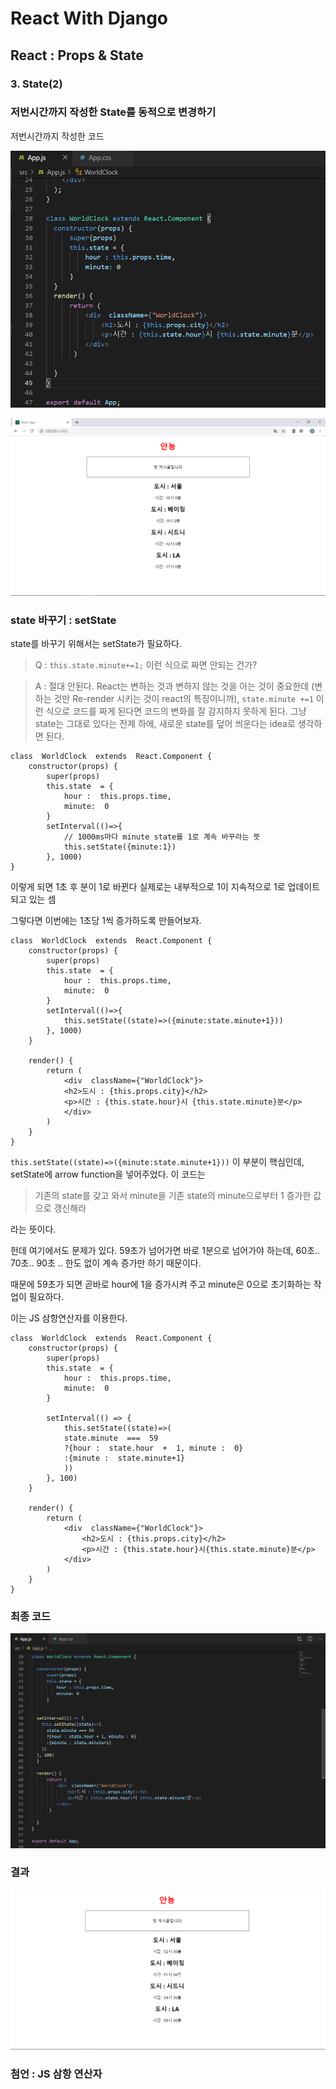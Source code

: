 

# React With Django
## React : Props & State
### 3. State(2)

### 저번시간까지 작성한 State를 동적으로 변경하기

저번시간까지 작성한 코드

![full code](/img/3/3/classState.png)

![result](/img/3/3/result.png)

### state 바꾸기 : setState

state를 바꾸기 위해서는 setState가 필요하다.

> Q : `this.state.minute+=1;` 이런 식으로 짜면 안되는 건가? 

> A : 절대 안된다. React는 변하는 것과 변하지 않는 것을 아는 것이 중요한데 (변하는 것만 Re-render 시키는 것이 react의 특징이니까), `state.minute +=1` 이런 식으로 코드를 짜게 된다면 코드의 변화를 잘 감지하지 못하게 된다.  그냥 state는 그대로 있다는 전제 하에, 새로운 state를 덮어 씌운다는 idea로 생각하면 된다.

```
class  WorldClock  extends  React.Component {
    constructor(props) {
        super(props)
        this.state  = {
            hour :  this.props.time,
            minute:  0
        }
        setInterval(()=>{
            // 1000ms마다 minute state를 1로 계속 바꾸라는 뜻
            this.setState({minute:1})
        }, 1000)
}
```
이렇게 되면 1초 후 분이 1로 바뀐다
실제로는 내부적으로 1이 지속적으로 1로 업데이트 되고 있는 셈

그렇다면 이번에는 1초당 1씩 증가하도록 만들어보자.


```
class  WorldClock  extends  React.Component {
    constructor(props) {
        super(props)
        this.state  = {
            hour :  this.props.time,
            minute:  0
        }
        setInterval(()=>{
            this.setState((state)=>({minute:state.minute+1}))
        }, 1000)
    }

    render() {
        return (
            <div  className={"WorldClock"}>
            <h2>도시 : {this.props.city}</h2>
            <p>시간 : {this.state.hour}시 {this.state.minute}분</p>
            </div>
        )
    }
}
```
`this.setState((state)=>({minute:state.minute+1}))` 이 부분이 핵심인데,
setState에 arrow function을 넣어주었다. 이 코드는

> 기존의 state를 갖고 와서 minute을 기존 state의 minute으로부터 1 증가한 값으로 갱신해라

라는 뜻이다.

헌데 여기에서도 문제가 있다.
59초가 넘어가면 바로 1분으로 넘어가야 하는데,
60초.. 70초.. 90초 .. 한도 없이 계속 증가만 하기 때문이다.

때문에 59초가 되면 곧바로 hour에 1을 증가시켜 주고 
minute은 0으로 초기화하는 작업이 필요하다.

이는 JS 삼항연산자를 이용한다.

```
class  WorldClock  extends  React.Component {
    constructor(props) {
        super(props)
        this.state  = {
            hour :  this.props.time,
            minute:  0
        }
  
        setInterval(() => {
            this.setState((state)=>(
            state.minute  ===  59
            ?{hour :  state.hour  +  1, minute :  0}
            :{minute :  state.minute+1}
            ))
        }, 100)
    }

    render() {
        return (
            <div  className={"WorldClock"}>
                <h2>도시 : {this.props.city}</h2>
                <p>시간 : {this.state.hour}시{this.state.minute}분</p>
            </div>
        )
    }
}

```


### 최종 코드

![finalcode](/img/3/4/code.png)


### 결과 

![result](/img/3/4/result.png)

### 첨언 : JS 삼항 연산자